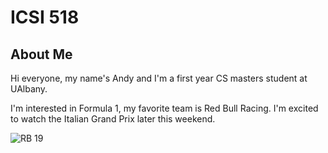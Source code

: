 # ICSI 518

## About Me

Hi everyone, my name's Andy and I'm a first year CS masters student at UAlbany.

I'm interested in Formula 1, my favorite team is Red Bull Racing. I'm excited to watch the Italian Grand Prix later this weekend.

![RB 19](./RB.png)